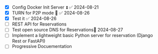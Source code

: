 

- [x] Config Docker Init Server ⏫ ✅ 2024-08-21
- [x] TURN for P2P mode 🔼 ✅ 2024-08-26
- [x] Test it ✅ 2024-08-26
- [ ] REST API for Reservations
- [ ] Test open source DNS for Reservations📅 2024-08-27 
- [ ] Implement a lightweight basic Python server for reservation (Django Rest or FastAPI)
- [ ] Progressive Docuementation
